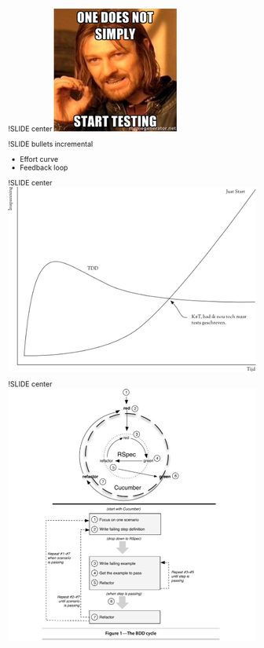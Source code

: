 !SLIDE center
![goal](goal.jpg)

!SLIDE  bullets incremental
* Effort curve
* Feedback loop

!SLIDE center
![Efficiency](TDD_efficiency.png)

!SLIDE center
![Cycle](BDD_cycle.png)
